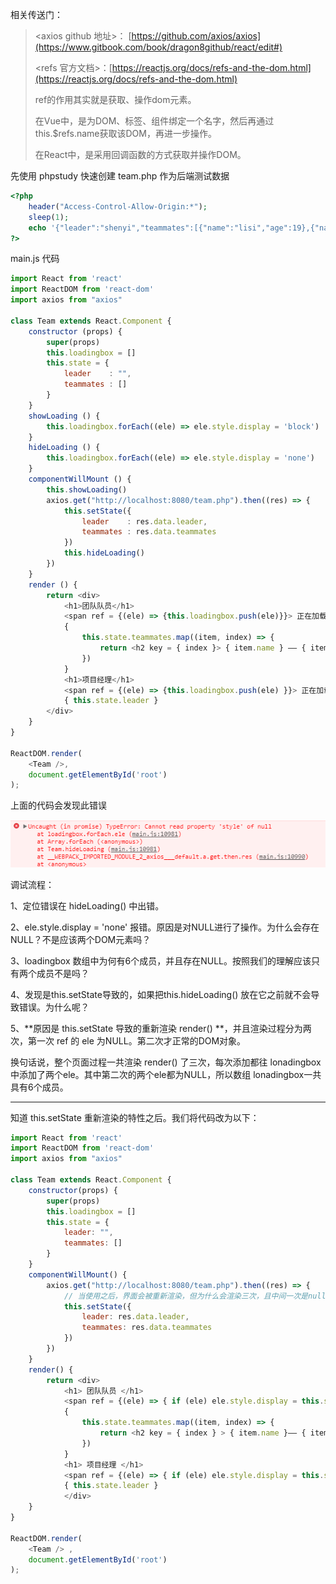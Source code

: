 相关传送门：

> &lt;axios github 地址&gt;： [https://github.com/axios/axios](https://www.gitbook.com/book/dragon8github/react/edit#)
>
> &lt;refs 官方文档&gt;：[https://reactjs.org/docs/refs-and-the-dom.html](https://reactjs.org/docs/refs-and-the-dom.html)
>
> ref的作用其实就是获取、操作dom元素。
>
> 在Vue中，是为DOM、标签、组件绑定一个名字，然后再通过this.$refs.name获取该DOM，再进一步操作。
>
> 在React中，是采用回调函数的方式获取并操作DOM。

先使用 phpstudy 快速创建 team.php 作为后端测试数据

```php
<?php 
    header("Access-Control-Allow-Origin:*");
    sleep(1);
    echo '{"leader":"shenyi","teammates":[{"name":"lisi","age":19},{"name":"zhangsan","age":20}]}';
?>
```

main.js 代码

```js
import React from 'react'
import ReactDOM from 'react-dom'
import axios from "axios"

class Team extends React.Component {
    constructor (props) {
        super(props)
        this.loadingbox = []
        this.state = {
            leader    : "",
            teammates : []            
        }
    }
    showLoading () {
        this.loadingbox.forEach((ele) => ele.style.display = 'block')
    }
    hideLoading () {
        this.loadingbox.forEach((ele) => ele.style.display = 'none')
    }
    componentWillMount () {
        this.showLoading()
        axios.get("http://localhost:8080/team.php").then((res) => {
            this.setState({
                leader    : res.data.leader,
                teammates : res.data.teammates
            })
            this.hideLoading()
        })
    }
    render () {
        return <div>
            <h1>团队队员</h1>
            <span ref = {(ele) => {this.loadingbox.push(ele)}}> 正在加载... </span>
            {
                this.state.teammates.map((item, index) => {
                    return <h2 key = { index }> { item.name } —— { item.age } </h2>
                })
            }
            <h1>项目经理</h1>
            <span ref = {(ele) => {this.loadingbox.push(ele) }}> 正在加载... </span>
            { this.state.leader }
        </div>
    }
}

ReactDOM.render(
    <Team />,
    document.getElementById('root')
);
```

上面的代码会发现此错误

![](/assets/oriimdmamamsd.png)

调试流程：

1、定位错误在 hideLoading\(\) 中出错。

2、ele.style.display = 'none' 报错。原因是对NULL进行了操作。为什么会存在NULL？不是应该两个DOM元素吗？

3、loadingbox 数组中为何有6个成员，并且存在NULL。按照我们的理解应该只有两个成员不是吗？

4、发现是this.setState导致的，如果把this.hideLoading\(\) 放在它之前就不会导致错误。为什么呢？

5、**原因是 this.setState 导致的重新渲染 render\(\) **，并且渲染过程分为两次，第一次 ref 的 ele 为NULL。第二次才正常的DOM对象。

换句话说，整个页面过程一共渲染 render\(\) 了三次，每次添加都往 lonadingbox 中添加了两个ele。其中第二次的两个ele都为NULL，所以数组 lonadingbox一共具有6个成员。

---

知道 this.setState 重新渲染的特性之后。我们将代码改为以下：

```js
import React from 'react'
import ReactDOM from 'react-dom'
import axios from "axios"

class Team extends React.Component {
    constructor(props) {
        super(props)
        this.loadingbox = []
        this.state = {
            leader: "",
            teammates: []
        }
    }
    componentWillMount() {
        axios.get("http://localhost:8080/team.php").then((res) => {
            // 当使用之后，界面会被重新渲染，但为什么会渲染三次，且中间一次是null呢？
            this.setState({
                leader: res.data.leader,
                teammates: res.data.teammates
            })
        })
    }
    render() {
        return <div>
            <h1> 团队队员 </h1> 
            <span ref = {(ele) => { if (ele) ele.style.display = this.state.teammates.length === 0 ? 'display' : 'none' }}> 正在加载... </span> 
            {
                this.state.teammates.map((item, index) => {
                    return <h2 key = { index } > { item.name }—— { item.age } </h2>
                })
            } 
            <h1> 项目经理 </h1> 
            <span ref = {(ele) => { if (ele) ele.style.display = this.state.leader === "" ? 'display' : 'none' }} > 正在加载... </span> 
            { this.state.leader } 
            </div>
    }
}

ReactDOM.render( 
    <Team /> ,
    document.getElementById('root')
);
```





